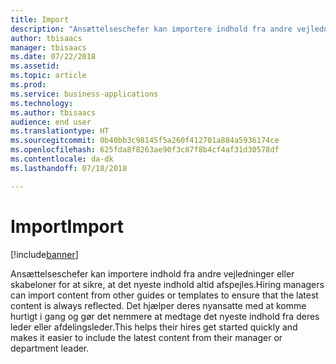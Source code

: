 ```yaml
---
title: Import
description: "Ansættelseschefer kan importere indhold fra andre vejledninger eller skabeloner for at sikre, at det nyeste indhold altid afspejles."
author: tbisaacs
manager: tbisaacs
ms.date: 07/22/2018
ms.assetid: 
ms.topic: article
ms.prod: 
ms.service: business-applications
ms.technology: 
ms.author: tbisaacs
audience: end user
ms.translationtype: HT
ms.sourcegitcommit: 0b40bb3c98145f5a260f412701a884a5936174ce
ms.openlocfilehash: 625fda8f8263ae90f3c87f8b4cf4af31d30578df
ms.contentlocale: da-dk
ms.lasthandoff: 07/18/2018

---
```

#  <a name="import"></a><span data-ttu-id="f1960-103">Import</span><span class="sxs-lookup"><span data-stu-id="f1960-103">Import</span></span>

[!include[banner](../../../includes/banner.md)]

<span data-ttu-id="f1960-104">Ansættelseschefer kan importere indhold fra andre vejledninger eller skabeloner for at sikre, at det nyeste indhold altid afspejles.</span><span class="sxs-lookup"><span data-stu-id="f1960-104">Hiring managers can import content from other guides or templates to ensure that the latest content is always reflected.</span></span> <span data-ttu-id="f1960-105">Det hjælper deres nyansatte med at komme hurtigt i gang og gør det nemmere at medtage det nyeste indhold fra deres leder eller afdelingsleder.</span><span class="sxs-lookup"><span data-stu-id="f1960-105">This helps their hires get started quickly and makes it easier to include the latest content from their manager or department leader.</span></span>

